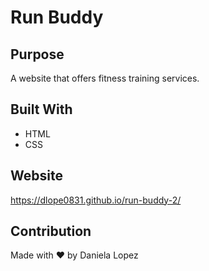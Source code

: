 # Run Buddy

## Purpose
A website that offers fitness training services.

## Built With 
* HTML
* CSS

## Website
https://dlope0831.github.io/run-buddy-2/

## Contribution
Made with ❤️ by Daniela Lopez
